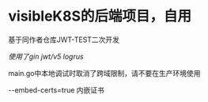 # visibleK8S的后端项目，自用
基于同作者仓库JWT-TEST二次开发

*使用了gin jwt/v5 logrus*

main.go中本地调试时取消了跨域限制，请不要在生产环境使用

--embed-certs=true 内嵌证书